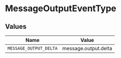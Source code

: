 # MessageOutputEventType


## Values

| Name                   | Value                  |
| ---------------------- | ---------------------- |
| `MESSAGE_OUTPUT_DELTA` | message.output.delta   |